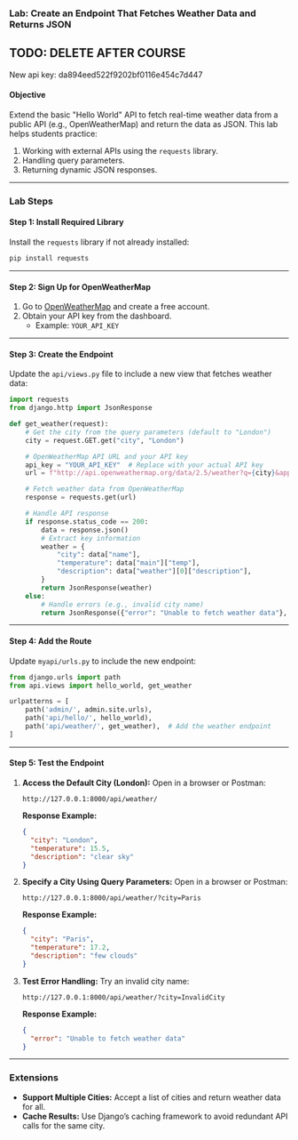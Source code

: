 ### **Lab: Create an Endpoint That Fetches Weather Data and Returns JSON**

## TODO: DELETE AFTER COURSE
New api key: da894eed522f9202bf0116e454c7d447
#### **Objective**

Extend the basic "Hello World" API to fetch real-time weather data from a public API (e.g., OpenWeatherMap) and return the data as JSON. This lab helps students practice:

1. Working with external APIs using the `requests` library.
2. Handling query parameters.
3. Returning dynamic JSON responses.

---

### **Lab Steps**

#### **Step 1: Install Required Library**

Install the `requests` library if not already installed:

```bash
pip install requests
```

---

#### **Step 2: Sign Up for OpenWeatherMap**

1. Go to [OpenWeatherMap](https://openweathermap.org/api) and create a free account.
2. Obtain your API key from the dashboard.
   - Example: `YOUR_API_KEY`

---

#### **Step 3: Create the Endpoint**

Update the `api/views.py` file to include a new view that fetches weather data:

```python
import requests
from django.http import JsonResponse

def get_weather(request):
    # Get the city from the query parameters (default to "London")
    city = request.GET.get("city", "London")

    # OpenWeatherMap API URL and your API key
    api_key = "YOUR_API_KEY"  # Replace with your actual API key
    url = f"http://api.openweathermap.org/data/2.5/weather?q={city}&appid={api_key}&units=metric"

    # Fetch weather data from OpenWeatherMap
    response = requests.get(url)

    # Handle API response
    if response.status_code == 200:
        data = response.json()
        # Extract key information
        weather = {
            "city": data["name"],
            "temperature": data["main"]["temp"],
            "description": data["weather"][0]["description"],
        }
        return JsonResponse(weather)
    else:
        # Handle errors (e.g., invalid city name)
        return JsonResponse({"error": "Unable to fetch weather data"}, status=400)
```

---

#### **Step 4: Add the Route**

Update `myapi/urls.py` to include the new endpoint:

```python
from django.urls import path
from api.views import hello_world, get_weather

urlpatterns = [
    path('admin/', admin.site.urls),
    path('api/hello/', hello_world),
    path('api/weather/', get_weather),  # Add the weather endpoint
]
```

---

#### **Step 5: Test the Endpoint**

1. **Access the Default City (London):**
   Open in a browser or Postman:

   ```
   http://127.0.0.1:8000/api/weather/
   ```

   **Response Example:**

   ```json
   {
     "city": "London",
     "temperature": 15.5,
     "description": "clear sky"
   }
   ```

2. **Specify a City Using Query Parameters:**
   Open in a browser or Postman:

   ```
   http://127.0.0.1:8000/api/weather/?city=Paris
   ```

   **Response Example:**

   ```json
   {
     "city": "Paris",
     "temperature": 17.2,
     "description": "few clouds"
   }
   ```

3. **Test Error Handling:**
   Try an invalid city name:
   ```
   http://127.0.0.1:8000/api/weather/?city=InvalidCity
   ```
   **Response Example:**
   ```json
   {
     "error": "Unable to fetch weather data"
   }
   ```

---

### **Extensions**

- **Support Multiple Cities:** Accept a list of cities and return weather data for all.
- **Cache Results:** Use Django’s caching framework to avoid redundant API calls for the same city.
